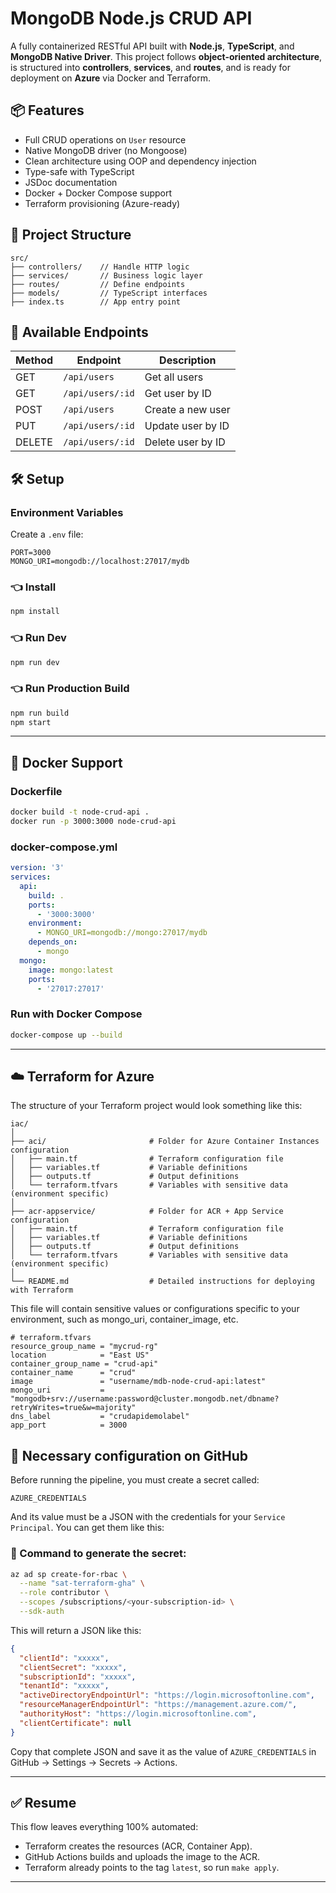 # MongoDB Node.js CRUD API

A fully containerized RESTful API built with **Node.js**, **TypeScript**, and **MongoDB Native Driver**. This project follows **object-oriented architecture**, is structured into **controllers**, **services**, and **routes**, and is ready for deployment on **Azure** via Docker and Terraform.

## 📦 Features

- Full CRUD operations on `User` resource
- Native MongoDB driver (no Mongoose)
- Clean architecture using OOP and dependency injection
- Type-safe with TypeScript
- JSDoc documentation
- Docker + Docker Compose support
- Terraform provisioning (Azure-ready)

## 🧱 Project Structure

```
src/
├── controllers/    // Handle HTTP logic
├── services/       // Business logic layer
├── routes/         // Define endpoints
├── models/         // TypeScript interfaces
├── index.ts        // App entry point
```

## 🧪 Available Endpoints

| Method | Endpoint         | Description         |
|--------|------------------|---------------------|
| GET    | `/api/users`     | Get all users       |
| GET    | `/api/users/:id` | Get user by ID      |
| POST   | `/api/users`     | Create a new user   |
| PUT    | `/api/users/:id` | Update user by ID   |
| DELETE | `/api/users/:id` | Delete user by ID   |

## 🛠️ Setup

### Environment Variables

Create a `.env` file:

```env
PORT=3000
MONGO_URI=mongodb://localhost:27017/mydb
```

### 👈 Install

```bash
npm install
```

### 👈 Run Dev

```bash
npm run dev
```

### 👈 Run Production Build

```bash
npm run build
npm start
```

---

## 🐳 Docker Support

### Dockerfile

```bash
docker build -t node-crud-api .
docker run -p 3000:3000 node-crud-api
```

### docker-compose.yml

```yaml
version: '3'
services:
  api:
    build: .
    ports:
      - '3000:3000'
    environment:
      - MONGO_URI=mongodb://mongo:27017/mydb
    depends_on:
      - mongo
  mongo:
    image: mongo:latest
    ports:
      - '27017:27017'
```

### Run with Docker Compose

```bash
docker-compose up --build
```

---

## ☁️ Terraform for Azure

The structure of your Terraform project would look something like this:

```
iac/
│
├── aci/                       # Folder for Azure Container Instances configuration
│   ├── main.tf                # Terraform configuration file
│   ├── variables.tf           # Variable definitions
│   ├── outputs.tf             # Output definitions
│   └── terraform.tfvars       # Variables with sensitive data (environment specific)
│
├── acr-appservice/            # Folder for ACR + App Service configuration
│   ├── main.tf                # Terraform configuration file
│   ├── variables.tf           # Variable definitions
│   ├── outputs.tf             # Output definitions
│   └── terraform.tfvars       # Variables with sensitive data (environment specific)
│
└── README.md                  # Detailed instructions for deploying with Terraform
```

This file will contain sensitive values or configurations specific to your environment, such as mongo_uri, container_image, etc.

```hcl
# terraform.tfvars
resource_group_name = "mycrud-rg"
location            = "East US"
container_group_name = "crud-api"
container_name      = "crud"
image               = "username/mdb-node-crud-api:latest"
mongo_uri           = "mongodb+srv://username:password@cluster.mongodb.net/dbname?retryWrites=true&w=majority"
dns_label           = "crudapidemolabel"
app_port            = 3000
```

## 🔐 Necessary configuration on GitHub

Before running the pipeline, you must create a secret called:

```
AZURE_CREDENTIALS
```

And its value must be a JSON with the credentials for your `Service Principal`. You can get them like this:

### 🧪 Command to generate the secret:
```bash
az ad sp create-for-rbac \
  --name "sat-terraform-gha" \
  --role contributor \
  --scopes /subscriptions/<your-subscription-id> \
  --sdk-auth
```

This will return a JSON like this:

```json
{
  "clientId": "xxxxx",
  "clientSecret": "xxxxx",
  "subscriptionId": "xxxxx",
  "tenantId": "xxxxx",
  "activeDirectoryEndpointUrl": "https://login.microsoftonline.com",
  "resourceManagerEndpointUrl": "https://management.azure.com/",
  "authorityHost": "https://login.microsoftonline.com",
  "clientCertificate": null
}
```

Copy that complete JSON and save it as the value of `AZURE_CREDENTIALS` in GitHub → Settings → Secrets → Actions.

---

## ✅ Resume

This flow leaves everything 100% automated:

- Terraform creates the resources (ACR, Container App).
- GitHub Actions builds and uploads the image to the ACR.
- Terraform already points to the tag `latest`, so run `make apply`.

---

